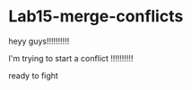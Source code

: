 # Lab15-merge-conflicts

heyy guys!!!!!!!!!!

I'm trying to start a conflict
!!!!!!!!!!

ready to fight
